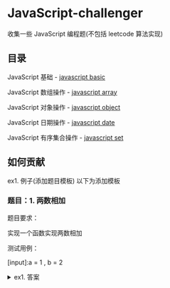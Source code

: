 # JavaScript-challenger 

收集一些 JavaScript 编程题(不包括 leetcode 算法实现)

## 目录

JavaScript 基础 - [javascript basic](./questions/basic/README.md)

JavaScript 数组操作 - [javascript array](./questions/array/README.md)

JavaScript 对象操作 - [javascript object](./questions/object/README.md)

JavaScript 日期操作 - [javascript date](./questions/date/README.md)

JavaScript 有序集合操作 - [javascript set](./questions/set/README.md)

## 如何贡献

ex1. 例子(添加题目模板) 以下为添加模板

<!-- 模板如下 -->

### 题目：1. 两数相加

题目要求：

实现一个函数实现两数相加

测试用例：

[input]:a = 1 , b = 2  

[output]:3

<details>
<summary>ex1. 答案</summary>

```js
function add(a,b){
  return a+b
}
```
</details>

<!-- 模板结束 -->
